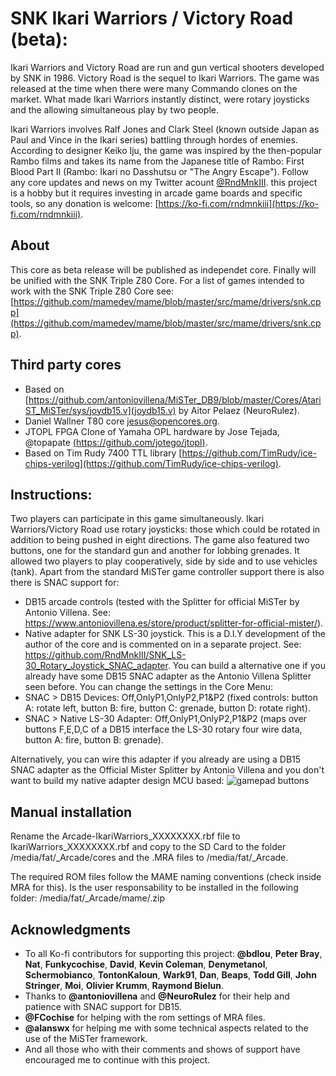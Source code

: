# SNK Ikari Warriors / Victory Road (beta):
Ikari Warriors and Victory Road are run and gun vertical shooters developed by SNK in 1986. Victory Road is the sequel to Ikari Warriors.
The game was released at the time when there were many Commando clones on the market. What made Ikari Warriors instantly distinct, were rotary joysticks and the allowing simultaneous play by two people.

Ikari Warriors involves Ralf Jones and Clark Steel (known outside Japan as Paul and Vince in the Ikari series) battling through hordes of enemies. According to designer Keiko Iju, the game was inspired by the then-popular Rambo films and takes its name from the Japanese title of Rambo: First Blood Part II (Rambo: Ikari no Dasshutsu or "The Angry Escape").
Follow any core updates and news on my Twitter acount [@RndMnkIII](https://twitter.com/RndMnkIII). this project is a hobby but it requires investing in arcade game boards and specific tools, so any donation is welcome: [https://ko-fi.com/rndmnkiii](https://ko-fi.com/rndmnkiii).

## About
This core as beta release will be published as independet core. Finally will be unified with the SNK Triple Z80 Core. For a list of games intended to work with the SNK Triple Z80 Core see:
[https://github.com/mamedev/mame/blob/master/src/mame/drivers/snk.cpp](https://github.com/mamedev/mame/blob/master/src/mame/drivers/snk.cpp).  

## Third party cores
* Based on [https://github.com/antoniovillena/MiSTer_DB9/blob/master/Cores/AtariST_MiSTer/sys/joydb15.v](joydb15.v) by Aitor Pelaez (NeuroRulez).
* Daniel Wallner T80 core [jesus@opencores.org](https://opencores.org/projects/t80).
* JTOPL FPGA Clone of Yamaha OPL hardware by Jose Tejada, @topapate [(https://github.com/jotego/jtopl)](https://github.com/jotego/jtopl).
* Based on Tim Rudy 7400 TTL library [https://github.com/TimRudy/ice-chips-verilog](https://github.com/TimRudy/ice-chips-verilog).

## Instructions:
Two players can participate in this game simultaneously. Ikari Warriors/Victory Road use rotary joysticks: those which could be rotated in addition to being pushed in eight directions. The game also featured two buttons, one for the standard gun and another for lobbing grenades. It allowed two players to play cooperatively, side by side and to use vehicles (tank).
Apart from the standard MiSTer game controller support there is also there is SNAC support for:
* DB15 arcade controls (tested with the Splitter for official MiSTer by Antonio Villena. See: https://www.antoniovillena.es/store/product/splitter-for-official-mister/).
* Native adapter for SNK LS-30 joystick. This is a D.I.Y development of the author of the core and is commented on in a separate project. See: https://github.com/RndMnkIII/SNK_LS-30_Rotary_Joystick_SNAC_adapter. You can build a alternative one if you already have some DB15 SNAC adapter as the Antonio Villena Splitter seen before.
You can change the settings in the Core Menu: 
* SNAC > DB15 Devices: Off,OnlyP1,OnlyP2,P1&P2 (fixed controls: button A: rotate left, button B: fire, button C: grenade, button D: rotate right).
* SNAC > Native LS-30 Adapter: Off,OnlyP1,OnlyP2,P1&P2 (maps over buttons F,E,D,C of a DB15 interface the LS-30 rotary four wire data, button A: fire, button B: grenade).

Alternatively, you can wire this adapter if you already are using a DB15 SNAC adapter as the Official Mister Splitter by Antonio Villena and you don't want to build my native adapter design MCU based:
![gamepad buttons](/docs/ls30_to_db15_adapter.png)


## Manual installation
Rename the Arcade-IkariWarriors_XXXXXXXX.rbf file to IkariWarriors_XXXXXXXX.rbf and copy to the SD Card to the folder  /media/fat/_Arcade/cores and the .MRA files to /media/fat/_Arcade.

The required ROM files follow the MAME naming conventions (check inside MRA for this). Is the user responsability to be installed in the following folder:
/media/fat/_Arcade/mame/<mame rom>.zip

## Acknowledgments
* To all Ko-fi contributors for supporting this project: __@bdlou__, __Peter Bray__, __Nat__, __Funkycochise__, __David__, __Kevin Coleman__, __Denymetanol__, __Schermobianco__, __TontonKaloun__, __Wark91__, __Dan__, __Beaps__, __Todd Gill__, __John Stringer__, __Moi__, __Olivier Krumm__, __Raymond Bielun__.
* Thanks to __@antoniovillena__ and __@NeuroRulez__ for their help and patience with SNAC support for DB15.
* __@FCochise__ for helping with the rom settings of MRA files.
* __@alanswx__ for helping me with some technical aspects related to the use of the MiSTer framework.
* And all those who with their comments and shows of support have encouraged me to continue with this project.


